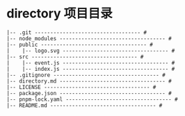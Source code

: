 # directory 项目目录

    |-- .git ---------------------------------- #
    |-- node_modules ---------------------------------- #
    |-- public ---------------------------------- #
    |    |-- logo.svg ---------------------------------- #
    |-- src ---------------------------------- #
    |    |-- event.js ---------------------------------- #
    |    |-- index.js ---------------------------------- #
    |-- .gitignore ---------------------------------- #
    |-- directory.md ---------------------------------- #
    |-- LICENSE ---------------------------------- #
    |-- package.json ---------------------------------- #
    |-- pnpm-lock.yaml ---------------------------------- #
    |-- README.md ---------------------------------- #
